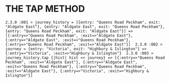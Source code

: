 THE TAP METHOD
==============
`2.3.0 :001 > journey_history = [{entry: "Queens Road Peckham", exit: "Aldgate East"}, {entry: "Aldgate East", exit: "Queens Road Peckham"}, {entry: "Queens Road Peckham", exit: "Aldgate East"}]
 => [{:entry=>"Queens Road Peckham", :exit=>"Aldgate East"}, {:entry=>"Aldgate East", :exit=>"Queens Road Peckham"}, {:entry=>"Queens Road Peckham", :exit=>"Aldgate East"}] 
2.3.0 :002 > journey = {entry: "Victoria", exit: "Highbury & Islington"}
 => {:entry=>"Victoria", :exit=>"Highbury & Islington"} 
2.3.0 :003 > journey_history.tap {|hist| hist << journey}
 => [{:entry=>"Queens Road Peckham", :exit=>"Aldgate East"}, {:entry=>"Aldgate East", :exit=>"Queens Road Peckham"}, {:entry=>"Queens Road Peckham", :exit=>"Aldgate East"}, {:entry=>"Victoria", :exit=>"Highbury & Islington"}] `
